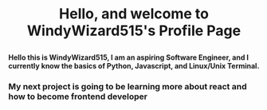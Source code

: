 # <p align="center"> Hello, and welcome to WindyWizard515's Profile Page
#### Hello this is WindyWizard515, I am an aspiring Software Engineer, and I currently know the basics of Python, Javascript, and Linux/Unix Terminal.
### My next project is going to be learning more about react and how to become frontend developer
